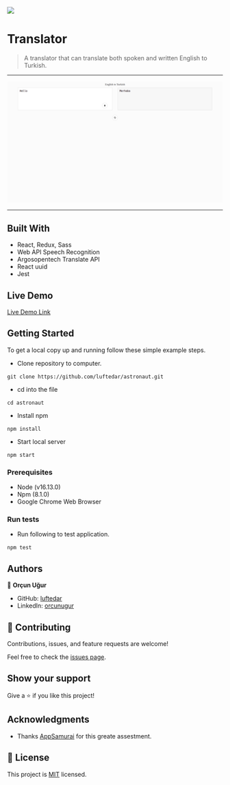 ![](https://img.shields.io/badge/Microverse-blueviolet)

# Translator

> A translator that can translate both spoken and written English to Turkish.

---

![screenshot](./app_screenshot.png)

---

## Built With

- React, Redux, Sass
- Web API Speech Recognition
- Argosopentech Translate API
- React uuid
- Jest

## Live Demo

[Live Demo Link](https://translatorastronaut.netlify.app/)


## Getting Started

To get a local copy up and running follow these simple example steps.

- Clone repository to computer.

```
git clone https://github.com/luftedar/astronaut.git
```

- cd into the file

```
cd astronaut
```

- Install npm

```
npm install
```

- Start local server

```
npm start
```

### Prerequisites

- Node (v16.13.0)
- Npm (8.1.0)
- Google Chrome Web Browser

### Run tests

- Run following to test application.

```
npm test
```


## Authors

👤 **Orçun Uğur**

- GitHub: [luftedar](https://github.com/luftedar)
- LinkedIn: [orcunugur](https://www.linkedin.com/in/orcunugur)

## 🤝 Contributing

Contributions, issues, and feature requests are welcome!

Feel free to check the [issues page](../../issues/).

## Show your support

Give a ⭐️ if you like this project!

## Acknowledgments

- Thanks [AppSamurai](https://appsamurai.com/) for this greate assestment.

## 📝 License

This project is [MIT](./MIT.md) licensed.
